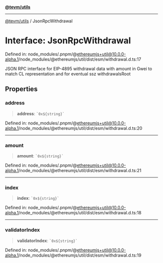 [**@tevm/utils**](../README.md)

***

[@tevm/utils](../globals.md) / JsonRpcWithdrawal

# Interface: JsonRpcWithdrawal

Defined in: node\_modules/.pnpm/@ethereumjs+util@10.0.0-alpha.1/node\_modules/@ethereumjs/util/dist/esm/withdrawal.d.ts:17

JSON RPC interface for EIP-4895 withdrawal data with amount in Gwei to
match CL representation and for eventual ssz withdrawalsRoot

## Properties

### address

> **address**: `` `0x${string}` ``

Defined in: node\_modules/.pnpm/@ethereumjs+util@10.0.0-alpha.1/node\_modules/@ethereumjs/util/dist/esm/withdrawal.d.ts:20

***

### amount

> **amount**: `` `0x${string}` ``

Defined in: node\_modules/.pnpm/@ethereumjs+util@10.0.0-alpha.1/node\_modules/@ethereumjs/util/dist/esm/withdrawal.d.ts:21

***

### index

> **index**: `` `0x${string}` ``

Defined in: node\_modules/.pnpm/@ethereumjs+util@10.0.0-alpha.1/node\_modules/@ethereumjs/util/dist/esm/withdrawal.d.ts:18

***

### validatorIndex

> **validatorIndex**: `` `0x${string}` ``

Defined in: node\_modules/.pnpm/@ethereumjs+util@10.0.0-alpha.1/node\_modules/@ethereumjs/util/dist/esm/withdrawal.d.ts:19
